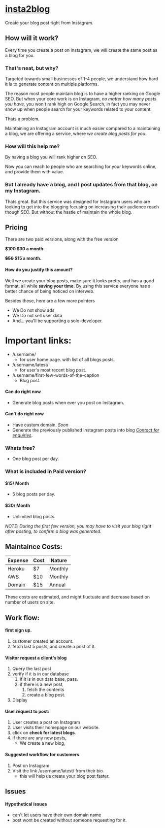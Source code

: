 # [insta2blog](http://insta2blog.com)

Create your blog post right from Instagram.

## How will it work?

Every time you create a post on Instagram, we will create the same post as a blog for you.

### That's neat, but why?

Targeted towards small businesses of 1-4 people, we understand how hard it is to generate content on multiple platforms.

The reason most people maintain blog is to have a higher ranking on Google SEO. But when your core work is on Instagram, *no matter how many posts you have,* you won't rank high on Google Search, in fact you may never show up when people search for your keywords related to your content.

Thats a problem.

Maintaining an Instagram account is much easier compared to a maintaining a blog, we are offering a service, where *we create blog posts for you*.

### How will this help me?

By having a blog you will rank higher on SEO.

Now you can reach to people who are searching for your keywords online, and provide them with value.

### But I already have a blog, and I post updates from that blog, on my Instagram.

Thats great.
But this service was designed for Instagram users who are looking to get into the blogging focusing on increasing their audience reach though SEO.
But without the hastle of maintain the whole blog.

## Pricing

There are two paid versions, along with the free version

**<del>$100</del> $30 a month.**

**<del>$50</del> $15 a month.**


#### How do you justify this amount?

Well we create your blog posts, make sure it looks pretty, and has a good format, all while **saving your time.**
By using this service everyone has a better chance of being noticed on interweb.

Besides these, here are a few more pointers

- We Do not show ads
- We Do not sell user data
- And... you'll be supporting a solo-developer.

# Important links:

* /username/ 
	* for user home page. with list of all blogs posts.
* /username/latest/
	* for user's most recent blog post.
* /username/first-few-words-of-the-caption
	* Blog post.


#### Can do right now
* Generate blog posts when ever you post on Instagram.


#### Can't do right now
* Have custom domain. <i>Soon</i>
* Generate the previously published Instagram posts into blog <i>[Contact for enquiries](https://www.twitter.com/alicodermaker)</i>.


### Whats free?
* One blog post per day.


### What is included in Paid version?

#### $15/ Month
* 5 blog posts per day.

#### $30/ Month
* Unlimited blog posts.


*NOTE: During the first few version, you may have to visit your blog right after posting, to confirm a blog was generated.*

## Maintaince Costs:



Expense | Cost | Nature
------------ | ------------- | -------------
Heroku | $7 | Monthly
AWS | $10 | Monthly
Domain | $15 | Annual

These costs are estimated, and might fluctuate and decrease based on number of users on site.

## Work flow:

#### first sign up.

1. customer created an account.
2. fetch last 5 posts, and create a post of it.

#### Visitor request a client's blog

1. Query the last post 
2. verify if it is in our database
	1. if it is in our data base, pass.
	2. if there is a new post,
		1. fetch the contents
		2. create a blog post.
3. Display

#### User request to post:

1. User creates a post on Instagram
2. User visits their homepage on our website.
3. click on **check for latest blogs**.
4. if there are any new posts,
	* We create a new blog, 


#### Suggested workflow for customers

1. Post on Instagram
2. Visit the link /username/latest/ from their bio.
	* this will help us create your blog post faster.

## Issues

#### Hypothetical issues
* can't let users have their own domain name
* post wont be created without someone requesting for it.